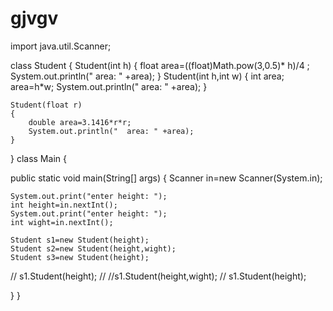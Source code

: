 # gjvgv
import java.util.Scanner;

class Student
{
	Student(int h)
	{
		float area=((float)Math.pow(3,0.5)* h)/4 ;
		System.out.println("  area: " +area);
	}
	Student(int h,int w)
	{
int area;
area=h*w;
		System.out.println("  area: " +area);
	}

	Student(float r)
	{
		double area=3.1416*r*r;
		System.out.println("  area: " +area);
	}
}
class Main {

public static void main(String[] args)
{
	Scanner in=new Scanner(System.in);
	
	System.out.print("enter height: ");
	int height=in.nextInt();
	System.out.print("enter height: ");
	int wight=in.nextInt();

	Student s1=new Student(height);
	Student s2=new Student(height,wight);
	Student s3=new Student(height);
//  	s1.Student(height);
//  	//s1.Student(height,wight);
//  	s1.Student(height);


}
}
